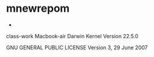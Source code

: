 # mnewrepom

-

class-work
Macbook-air
Darwin Kernel Version 22.5.0

GNU GENERAL PUBLIC LICENSE
Version 3, 29 June 2007
